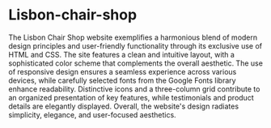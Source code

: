 # Lisbon-chair-shop
The Lisbon Chair Shop website exemplifies a harmonious blend of modern design principles and user-friendly functionality through its exclusive use of HTML and CSS. The site features a clean and intuitive layout, with a sophisticated color scheme that complements the overall aesthetic. The use of responsive design ensures a seamless experience across various devices, while carefully selected fonts from the Google Fonts library enhance readability. Distinctive icons and a three-column grid contribute to an organized presentation of key features, while testimonials and product details are elegantly displayed. Overall, the website's design radiates simplicity, elegance, and user-focused aesthetics.





